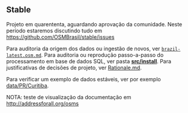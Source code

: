 ## Stable

Projeto em quarententa, aguardando aprovação da comunidade. 
Neste período estaremos discutindo tudo  em https://github.com/OSMBrasil/stable/issues 

Para auditoria da origem dos dados ou ingestão de novos, ver [`brazil-latest.osm.md`](brazil-latest.osm.md#dump-opensstreetmap-do-brasil).
Para auditoria ou reprodução passo-a-passo do processamento em base de dados SQL,
ver pasta [**src/install**](src/install/README.md#software-de-gestão-do-repositório-stable-br).
Para justificativas de decisões de projeto, ver [Rationale.md](docs/Rationale.md).

Para verificar um exemplo de dados estáveis, ver por exemplo [data/PR/Curitiba](data/PR/Curitiba).

NOTA: teste de visualização da documentação em http://addressforall.org/osms


